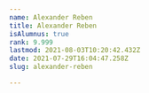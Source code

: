 ```yaml
---
name: Alexander Reben
title: Alexander Reben
isAlumnus: true
rank: 9.999
lastmod: 2021-08-03T10:20:42.432Z
date: 2021-07-29T16:04:47.258Z
slug: alexander-reben

---
```

